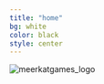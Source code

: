 ```yaml
---
title: "home"
bg: white
color: black
style: center
---
```


![meerkatgames_logo](https://user-images.githubusercontent.com/42053297/43628861-6f4ed582-9736-11e8-9f0f-3949785edd40.png)
<!--
# Meerkatgames
{: .text-black}
…it's focused on delivering information quickly, easily, configurably, and stylishly!
Want to make a single-page site to show off something cool? Go [fork me on github!](https://github.com/t413/SinglePaged)
<span id="forkongithub">
  <a href="{{ site.source_link }}" class="bg-blue">
    Fork me on GitHub
  </a>
</span>
### *whoa, hey an open-source*
{: .text-purple}
<span class="fa-stack subtlecircle" style="font-size:100px; background:rgba(255,166,0,0.1)">
  <i class="fa fa-circle fa-stack-10x text-white"></i>
  <i class="fa fa-bicycle fa-stack-1x text-orange"></i>
  <i class="fa fa-meerkatgames_logo fa-stack-1x text-orange"></i>
</span>
-->

